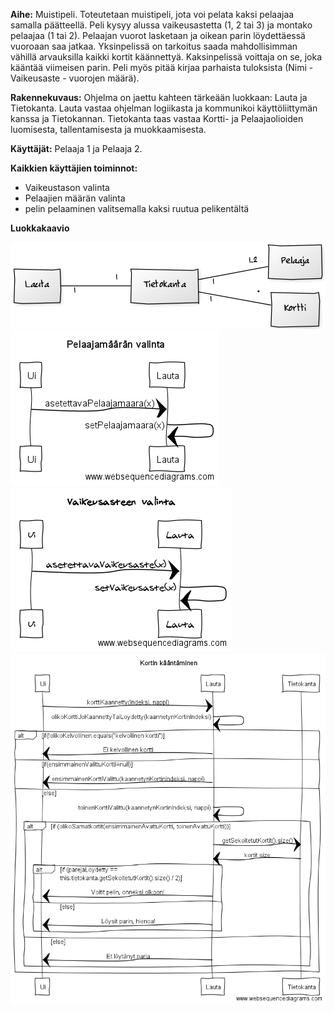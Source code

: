 **Aihe:** Muistipeli. Toteutetaan muistipeli, jota voi pelata kaksi pelaajaa samalla päätteellä.
Peli kysyy alussa vaikeusastetta (1, 2 tai 3) ja montako pelaajaa (1 tai 2). Pelaajan vuorot lasketaan ja oikean parin löydettäessä vuoroaan saa jatkaa. Yksinpelissä on tarkoitus saada mahdollisimman vähillä arvauksilla kaikki kortit käännettyä. Kaksinpelissä voittaja on se, joka kääntää viimeisen parin. Peli myös pitää kirjaa parhaista tuloksista (Nimi - Vaikeusaste - vuorojen määrä).

**Rakennekuvaus:** Ohjelma on jaettu kahteen tärkeään luokkaan: Lauta ja Tietokanta. Lauta vastaa ohjelman logiikasta ja kommunikoi käyttöliittymän kanssa ja Tietokannan. Tietokanta taas vastaa Kortti- ja Pelaajaolioiden luomisesta, tallentamisesta ja muokkaamisesta.

**Käyttäjät:** Pelaaja 1 ja Pelaaja 2.

**Kaikkien käyttäjien toiminnot:**

- Vaikeustason valinta
- Pelaajien määrän valinta
- pelin pelaaminen valitsemalla kaksi ruutua pelikentältä

**Luokkakaavio**

![Muistipelin luokkakaavio](https://github.com/CG89/Muistipeli/blob/master/dokumentaatio/MuistipeliLuokkakaavio.png?raw=true)
![Pelaajamäärän valinta -sekvenssikaavio](https://github.com/CG89/Muistipeli/blob/master/dokumentaatio/PelaajamaaranValintaSekvenssikaavio.png?raw=true)
![Vaikeusasteen valinta -sekvenssikaavio](https://github.com/CG89/Muistipeli/blob/master/dokumentaatio/VaikeusasteenValintaSekvenssikaavio.png?raw=true)
![Kortin kääntäminen -sekvenssikaavio](https://github.com/CG89/Muistipeli/blob/master/dokumentaatio/KortinKaantoSekvenssikaavio.png?raw=true)
